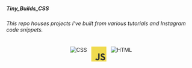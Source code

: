 ##### Tiny_Builds_CSS
###### This repo houses projects I've built from various tutorials and Instagram code snippets.

<p align="center">
<img src="https://freeiconshop.com/wp-content/uploads/edd/css-solid.png" alt="CSS" height="60" style="vertical-align:top; margin:4px">
<img src="https://raw.githubusercontent.com/github/explore/80688e429a7d4ef2fca1e82350fe8e3517d3494d/topics/javascript/javascript.png" alt="Javascript" height="40" style="vertical-align:top; margin:4px">
<img src="https://freeiconshop.com/wp-content/uploads/edd/html-solid.png" alt="HTML" height="60" style="vertical-align:top; margin:4px">
</p>
